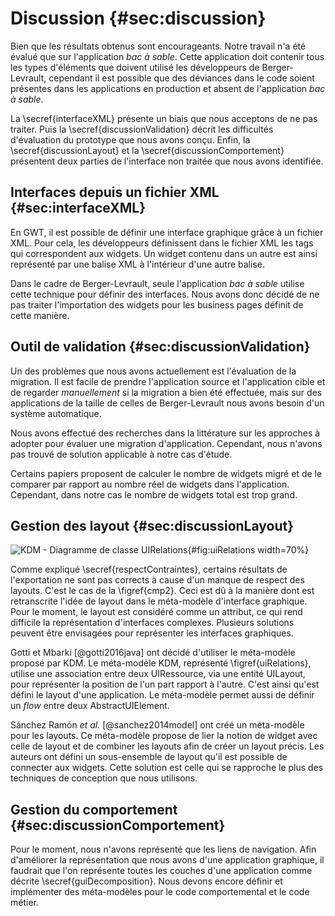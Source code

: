 # Discussion {#sec:discussion}

Bien que les résultats obtenus sont encourageants.
Notre travail n'a été évalué que sur l'application _bac à sable_.
Cette application doit contenir tous les types d'éléments que doivent utilisé les développeurs de Berger-Levrault,
    cependant il est possible que des déviances dans le code soient présentes dans les applications en production et absent de l'application _bac à sable_.

La \secref{interfaceXML} présente un biais que nous acceptons de ne pas traiter.
Puis la \secref{discussionValidation} décrit les difficultés d'évaluation du prototype que nous avons conçu.
Enfin, la \secref{discussionLayout} et la \secref{discussionComportement} présentent deux parties de l'interface non traitée que
    nous avons identifiée.

## Interfaces depuis un fichier XML {#sec:interfaceXML}

En GWT, il est possible de définir une interface graphique grâce à un fichier XML.
Pour cela, les développeurs définissent dans le fichier XML les tags qui correspondent aux widgets.
Un widget contenu dans un autre est ainsi représenté par une balise XML à l'intérieur d'une autre balise.

Dans le cadre de Berger-Levrault, seule l'application _bac à sable_ utilise cette technique pour définir des interfaces.
Nous avons donc décidé de ne pas traiter l'importation des widgets pour les business pages définit de cette manière.

## Outil de validation {#sec:discussionValidation}

Un des problèmes que nous avons actuellement est l'évaluation de la migration.
Il est facile de prendre l'application source et l'application cible et de regarder _manuellement_
    si la migration a bien été effectuée, mais sur des applications de la taille de celles de Berger-Levrault
    nous avons besoin d'un système automatique.

Nous avons effectué des recherches dans la littérature sur les approches à adopter pour évaluer une migration d'application.
Cependant, nous n'avons pas trouvé de solution applicable à notre cas d'étude.

Certains papiers proposent de calculer le nombre de widgets migré et de le comparer par rapport au nombre réel de widgets dans l'application.
Cependant, dans notre cas le nombre de widgets total est trop grand.

## Gestion des layout {#sec:discussionLayout}

![KDM - Diagramme de classe UIRelations](figures/kdmRelations.png){#fig:uiRelations width=70%}

Comme expliqué \secref{respectContraintes}, certains résultats de l'exportation ne sont pas corrects à cause d'un manque de respect des layouts.
C'est le cas de la \figref{cmp2}.
Ceci est dû à la manière dont est retranscrite l'idée de layout dans le méta-modèle d'interface graphique.
Pour le moment, le layout est considéré comme un attribut, ce qui rend difficile la représentation d'interfaces complexes.
Plusieurs solutions peuvent être envisagées pour représenter les interfaces graphiques.

Gotti et Mbarki [@gotti2016java] ont décidé d'utiliser le méta-modèle proposé par KDM.
Le méta-modèle KDM, représenté \figref{uiRelations}, utilise une association entre deux UIRessource, via une entité UILayout,
    pour représenter la position de l'un part rapport à l'autre.
C'est ainsi qu'est défini le layout d'une application.
Le méta-modèle permet aussi de définir un _flow_ entre deux AbstractUIElement.

Sánchez Ramón _et al._ [@sanchez2014model] ont créé un méta-modèle pour les layouts.
Ce méta-modèle propose de lier la notion de widget avec celle de layout et de combiner les layouts afin de
    créer un layout précis.
Les auteurs ont défini un sous-ensemble de layout qu'il est possible de connecter aux widgets.
Cette solution est celle qui se rapproche le plus des techniques de conception que nous utilisons.

## Gestion du comportement {#sec:discussionComportement}

Pour le moment, nous n'avons représenté que les liens de navigation.
Afin d'améliorer la représentation que nous avons d'une application graphique,
    il faudrait que l'on représente toutes les couches d'une application comme décrite \secref{guiDecomposition}.
Nous devons encore définir et implémenter des méta-modèles pour le code comportemental et le code métier.
